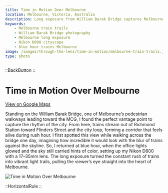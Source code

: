 ```yaml
---
title: Time in Motion Over Melbourne
location: Melbourne, Victoria, Australia
description: Long exposure from William Barak Bridge captures Melbourne’s rush hour trains as glowing trails against the city lights during blue hour.
keywords:
    - Melbourne train trails
    - William Barak Bridge photography
    - Melbourne long exposure
    - Nikon D800 cityscape
    - blue hour trains Melbourne
image: /images/through-the-lens/time-in-motion/melbourne-train-trails.jpg
type: photo
---
```


::BackButton
::

# Time in Motion Over Melbourne

<a href="https://maps.app.goo.gl/xydPWdfXz5JoKAWr6" target="_blank" rel="noopener noreferrer">View on Google Maps</a>

Standing on the William Barak Bridge, one of Melbourne’s pedestrian walkways leading toward the MCG, I found the perfect vantage point to capture the rhythm of the city. From here, trains stream out of Richmond Station toward Flinders Street and the city loop, forming a corridor that feels alive during rush hour. I first spotted this view while walking across the bridge one day, imagining how incredible it would look with the blur of trains against the skyline. So, I returned at blue hour, when the office lights glowed and the sky still carried hints of color, setting up my Nikon D800 with a 17–35mm lens. The long exposure turned the constant rush of trains into vibrant light trails, pulling the viewer’s eye straight into the heart of Melbourne.

![Time in Motion Over Melbourne](/images/through-the-lens/time-in-motion/melbourne-train-trails.jpg)

<div class="mb-8"></div>

::HorizontalRule
::
